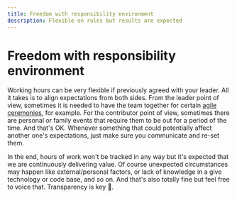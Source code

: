 ```yaml
---
title: Freedom with responsibility environment
description: Flexible on rules but results are expected
---
```


# Freedom with responsibility environment

Working hours can be very flexible if previously agreed with your leader. All it takes is to align expectations from both sides. From the leader point of view, sometimes it is needed to have the team together for certain [agile ceremonies](../product-development), for example. For the contributor point of view, sometimes there are personal or family events that require them to be out for a period of the time. And that's OK. Whenever something that could potentially affect another one's expectations, just make sure you communicate and re-set them.

In the end, hours of work won't be tracked in any way but it's expected that we are continuously delivering value. Of course unexpected circumstances may happen like external/personal factors, or lack of knowledge in a give technology or code base, and so on. And that's also totally fine but feel free to voice that. Transparency is key 🔑.
